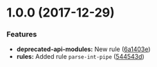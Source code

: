 <a name="1.0.0"></a>
# 1.0.0 (2017-12-29)


### Features

* **deprecated-api-modules:** New rule ([6a1403e](https://github.com/unlight/eslint-plugin-nestjs/commit/6a1403e))
* **rules:** Added rule `parse-int-pipe` ([544543d](https://github.com/unlight/eslint-plugin-nestjs/commit/544543d))
